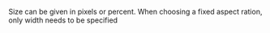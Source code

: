 Size can be given in pixels or percent.
When choosing a fixed aspect ration, only width needs to be specified
